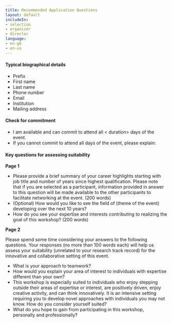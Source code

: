 ```yaml
---
title: Recommended Application Questions
layout: default
includeIn: 
- selection
- organizer
- director
language:
- en-gb
- en-us
---
```

#### Typical biographical details
* Prefix
* First name
* Last name
* Phone number
* Email
* Institution
* Mailing address

#### Check for commitment
* I am available <insert dates of the event> and can commit to attend all < duration> days of the event.
* If you cannot commit to attend all days of the event, please explain:

#### Key questions for assessing suitability
**Page 1**
* Please provide a brief summary of your career highlights starting with job title and number of years since highest qualification. Please note that if you are selected as a participant, information provided in answer to this question will be made available to the other participants to facilitate networking at the event. (200 words)
* (Optional) How would you like to see the field of (theme of the event) developing over the next 10 years?
* How do you see your expertise and interests contributing to realizing the goal of this workshop? (200 words)

**Page 2**

Please spend some time considering your answers to the following questions. Your responses (no more than 100 words each) will help us assess your suitability (unrelated to your research track record) for the innovative and collaborative setting of this event. 
* What is your approach to teamwork?
* How would you explain your area of interest to individuals with expertise different than your own? 
* This workshop is especially suited to individuals who enjoy stepping outside their areas of expertise or interest, are positively driven, enjoy creative activity, and can think innovatively. It is an intensive setting requiring you to develop novel approaches with individuals you may not know. How do you consider yourself suited? 
* What do you hope to gain from participating in this workshop, personally and professionally?